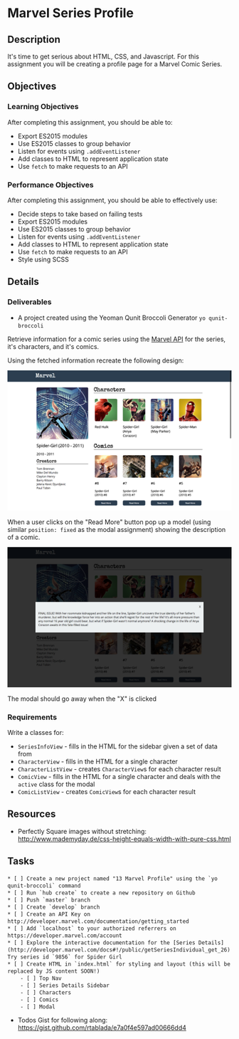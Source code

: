 # Marvel Series Profile

## Description

It's time to get serious about HTML, CSS, and Javascript.
For this assignment you will be creating a profile page for a Marvel Comic Series.

## Objectives

### Learning Objectives

After completing this assignment, you should be able to:

* Export ES2015 modules
* Use ES2015 classes to group behavior
* Listen for events using `.addEventListener`
* Add classes to HTML to represent application state
* Use `fetch` to make requests to an API

### Performance Objectives

After completing this assignment, you should be able to effectively use:

* Decide steps to take based on failing tests
* Export ES2015 modules
* Use ES2015 classes to group behavior
* Listen for events using `.addEventListener`
* Add classes to HTML to represent application state
* Use `fetch` to make requests to an API
* Style using SCSS

## Details

### Deliverables

* A project created using the Yeoman Qunit Broccoli Generator `yo qunit-broccoli`

Retrieve information for a comic series using the [Marvel API](developer.marvel.com) for the series, it's characters, and it's comics.

Using the fetched information recreate the following design:

![results](results.png)

When a user clicks on the "Read More" button pop up a model (using similar `position: fixed` as the modal assignment) showing the description of a comic.

![modal](modal.png)

The modal should go away when the "X" is clicked

### Requirements

Write a classes for:

* `SeriesInfoView` - fills in the HTML for the sidebar given a set of data from
* `CharacterView` - fills in the HTML for a single character
* `CharacterListView` - creates `CharacterView`s for each character result
* `ComicView` - fills in the HTML for a single character and deals with the `active` class for the modal
* `ComicListView` - creates `ComicView`s for each character result

## Resources

* Perfectly Square images without stretching: http://www.mademyday.de/css-height-equals-width-with-pure-css.html

## Tasks

```
* [ ] Create a new project named "13 Marvel Profile" using the `yo qunit-broccoli` command
* [ ] Run `hub create` to create a new repository on Github
* [ ] Push `master` branch
* [ ] Create `develop` branch
* [ ] Create an API Key on http://developer.marvel.com/documentation/getting_started
* [ ] Add `localhost` to your authorized referrers on https://developer.marvel.com/account
* [ ] Explore the interactive documentation for the [Series Details](http://developer.marvel.com/docs#!/public/getSeriesIndividual_get_26) Try series id `9856` for Spider Girl
* [ ] Create HTML in `index.html` for styling and layout (this will be replaced by JS content SOON!)
	- [ ] Top Nav
	- [ ] Series Details Sidebar
	- [ ] Characters
	- [ ] Comics
	- [ ] Modal
```

* Todos Gist for following along: https://gist.github.com/rtablada/e7a0f4e597ad00666dd4
